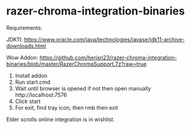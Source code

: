 # razer-chroma-integration-binaries


Requirements:

JDK11: https://www.oracle.com/java/technologies/javase/jdk11-archive-downloads.html

Wow Addon: https://github.com/herisn23/razer-chroma-integration-binaries/blob/master/RazerChromaSupport.7z?raw=true

1) Install addon
2) Run start.cmd
3) Wait until browser is opened if not then open manually http://localhost:7576
4) Click start
5) For exit, find tray icon, then rmb then exit 


Elder scrolls online integration is in wishlist.

